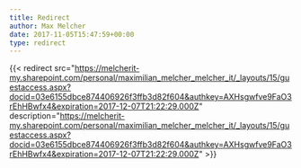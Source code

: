 ```yaml
---
title: Redirect
author: Max Melcher
date: 2017-11-05T15:47:59+00:00
type: redirect
---
```

{{< redirect src="https://melcherit-my.sharepoint.com/personal/maximilian_melcher_melcher_it/_layouts/15/guestaccess.aspx?docid=03e6155dbce874406926f3ffb3d82f604&authkey=AXHsgwfve9FaO3rEhHBwfx4&expiration=2017-12-07T21:22:29.000Z" description="https://melcherit-my.sharepoint.com/personal/maximilian_melcher_melcher_it/_layouts/15/guestaccess.aspx?docid=03e6155dbce874406926f3ffb3d82f604&authkey=AXHsgwfve9FaO3rEhHBwfx4&expiration=2017-12-07T21:22:29.000Z" >}}

